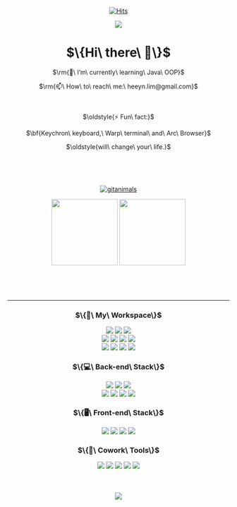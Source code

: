 

<div align="center">

  [![Hits](https://hits.seeyoufarm.com/api/count/incr/badge.svg?url=https%3A%2F%2Fgithub.com%2Fready-oun%2Fhit-counter&count_bg=%23FF61B4&title_bg=%23D5D3D3&icon=awesomelists.svg&icon_color=%23000000&title=hits&edge_flat=false)](https://hits.seeyoufarm.com)

<!--header--> 
<img src="https://capsule-render.vercel.app/api?type=venom&color=0:8871e5,100:b678c4&stroke=b678c4&height=300&section=header&text=Heeyoun%20Lim&fontSize=70" />

  
  <h1>$\{Hi\ there\ 👋\}$</h1>
    <p>$\rm{🌱\ I’m\ currently\ learning\ Java\ OOP}$</p> 
    <p>$\rm{📫\ How\ to\ reach\ me:\ heeyn.lim@gmail.com}$</p>

<!-- hide picture    
  <picture>
    <source media="(prefers-color-scheme: dark)" srcset="https://user-images.githubusercontent.com/25423296/163456776-7f95b81a-f1ed-45f7-b7ab-8fa810d529fa.png">
    <img alt="Shows an illustrated sun in light color mode and a moon with stars in dark color mode." src="https://user-images.githubusercontent.com/25423296/163456779-a8556205-d0a5-45e2-ac17-42d089e3c3f8.png">
  </picture>
-->



  <br>
  <p>$\oldstyle{⚡ Fun\ fact:}$</p>
  <p>$\bf{Keychron\ keyboard,\ Warp\ terminal\ and\ Arc\ Browser}$</p>
  <p>$\oldstyle{will\ change\ your\ life.}$</p>
  
  <br>
  <br>
  <br>

<!-- additional Repo pinned cards
  [![Readme Card](https://github-readme-stats.vercel.app/api/pin/?username=ready-oun&repo=oz_team_project_red_ribbon)](https://github.com/ready-oun/oz_team_project_red_ribbon)
  [![Readme Card](https://github-readme-stats.vercel.app/api/pin/?username=ready-oun&repo=oz_main_Cookbap)](https://github.com/ready-oun/oz_main_Cookbap)
-->
  <!-- GitAnimals -->
  [![gitanimals](https://render.gitanimals.org/farms/ready-oun)](https://github.com/devxb/gitanimals)
  
<!-- updated stats and langs -->
<p align="center">
  <!-- GitHub Stats -->
  <img height=150 align="center" src="https://github-readme-stats.vercel.app/api?username=ready-oun&show_icons=true&bg_color=00000000"/>

  <!-- Top Langs -->
  <a href="https://github.com/ready-oun/github-readme-stats">
    <img height=150 align="center" src="https://github-readme-stats.vercel.app/api/top-langs/?username=ready-oun&hide=Jupyter%20Notebook&count_private=true&layout=compact&langs_count=15&card_width=320&title_color=7da1ee&text_color=7da1ee&bg_color=00000000&hide_border=false"/>
  </a>
</p>

<!-- default stats and top langs
[![Top Langs](https://github-readme-stats.vercel.app/api/top-langs/?username=ready-oun&hide=Jupyter%20Notebook)](https://github.com/ready-oun/github-readme-stats)
![GitHub stats](https://github-readme-stats.vercel.app/api?username=ready-oun&show_icons=true&bg_color=00000000)
-->

  <br>
  <br>
  <br>
  
  ---
  
  
  <h3>$\{🍎\ My\ Workspace\}$</h3>
    <img src="https://img.shields.io/badge/mac%20os-000000?style=for-the-badge&logo=macos&logoColor=F0F0F0"/>
    <img src="https://img.shields.io/badge/Ubuntu-E95420?style=for-the-badge&logo=ubuntu&logoColor=white"/>
    <img src="https://img.shields.io/badge/Windows%2011-%230079d5.svg?style=for-the-badge&logo=Windows%2011&logoColor=white"/>
    <br>  
    <img src="https://img.shields.io/badge/GIT-E44C30?style=for-the-badge&logo=git&logoColor=white"/>
    <img src="https://img.shields.io/badge/iTerm2-000000?style=for-the-badge&logo=iterm2&logoColor=white"/>
    <img src="https://img.shields.io/badge/IntelliJIDEA-000000.svg?style=for-the-badge&logo=intellij-idea&logoColor=white"/>
    <img src="https://img.shields.io/badge/Eclipse-FE7A16.svg?style=for-the-badge&logo=Eclipse&logoColor=white"/>
    <br>
    <img src="https://img.shields.io/badge/PyCharm-000000.svg?&style=for-the-badge&logo=PyCharm&logoColor=white"/>
    <img src="https://img.shields.io/badge/Visual_Studio_Code-0078D4?style=for-the-badge&logo=visual%20studio%20code&logoColor=white"/>
    <img src="https://img.shields.io/badge/VIM-%2311AB00.svg?&style=for-the-badge&logo=vim&logoColor=white"/>
    <img src="https://img.shields.io/badge/Obsidian-%23483699.svg?style=for-the-badge&logo=obsidian&logoColor=white"/>
  
  <h3>$\{💻\ Back-end\ Stack\}$</h3>
    <img src="https://img.shields.io/badge/Python-3776AB?style=for-the-badge&logo=python&logoColor=white"/>
    <img src="https://img.shields.io/badge/java-007396?style=for-the-badge&logo=OpenJDK&logoColor=white"> 
    <img src="https://img.shields.io/badge/Django-092E20?style=for-the-badge&logo=django&logoColor=white"/>
    <br>
    <img src="https://img.shields.io/badge/Flask-000000?style=for-the-badge&logo=flask&logoColor=white"/>
    <img src="https://img.shields.io/badge/MySQL-00000F?style=for-the-badge&logo=mysql&logoColor=white"/>
    <img src="https://img.shields.io/badge/docker-%230db7ed.svg?style=for-the-badge&logo=docker&logoColor=white"> 
    <img src="https://img.shields.io/badge/Amazon_AWS-232F3E?style=for-the-badge&logo=amazon-aws&logoColor=white"/>
  <!--  <img src="https://img.shields.io/badge/PostgreSQL-316192?style=for-the-badge&logo=postgresql&logoColor=white"/>
    <img src="https://img.shields.io/badge/SQLite-07405E?style=for-the-badge&logo=sqlite&logoColor=white"/> 
    <img src="https://img.shields.io/badge/Gradle-02303A.svg?style=for-the-badge&logo=Gradle&logoColor=white"/>
    <img src="https://img.shields.io/badge/spring-%236DB33F.svg?style=for-the-badge&logo=spring&logoColor=white"/>
    -->
  
  <br>
  
  
  <h3>$\{🖥️\ Front-end\ Stack\}$</h3>
    <img src="https://img.shields.io/badge/HTML-239120?style=for-the-badge&logo=html5&logoColor=white"/>
    <img src="https://img.shields.io/badge/CSS-239120?&style=for-the-badge&logo=css3&logoColor=white"/>
    <img src="https://img.shields.io/badge/JavaScript-F7DF1E?style=for-the-badge&logo=JavaScript&logoColor=white"/>
    <img src="https://img.shields.io/badge/bootstrap-7952B3?style=for-the-badge&logo=bootstrap&logoColor=white">
  <!-- <img src="https://img.shields.io/badge/react-61DAFB?style=for-the-badge&logo=react&logoColor=black"> 
    <img src="https://img.shields.io/badge/gradle-02303A?style=for-the-badge&logo=gradle&logoColor=white">
    -->

  
  <h3>$\{🤲\ Cowork\ Tools\}$</h3>
    <img src="https://img.shields.io/badge/github-%23121011.svg?style=for-the-badge&logo=github&logoColor=white"/>
    <img src="https://img.shields.io/badge/Slack-4A154B?style=for-the-badge&logo=slack&logoColor=white"/>
    <img src="https://img.shields.io/badge/Discord-7289DA?style=for-the-badge&logo=discord&logoColor=white"/>
    <img src="https://img.shields.io/badge/Zoom-2D8CFF?style=for-the-badge&logo=zoom&logoColor=white"/>
    <img src="https://img.shields.io/badge/Notion-000000?style=for-the-badge&logo=notion&logoColor=white"/>
  <br>
  <br>
  <br>
  <br>
  
<!--footer-->
  <img src="https://capsule-render.vercel.app/api?type=shark&color=0:8871e5,100:b678c4&stroke=b678c4&height=90&section=footer" />
</div>



